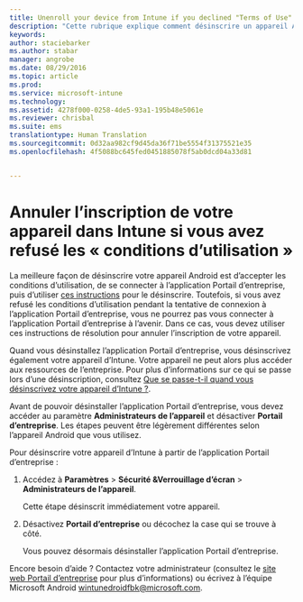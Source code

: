 ```yaml
---
title: Unenroll your device from Intune if you declined "Terms of Use" | Microsoft Intune
description: "Cette rubrique explique comment désinscrire un appareil Android d’Intune si vous avez refusé les conditions d’utilisation et que vous ne pouvez pas vous connecter à l’application Portail d’entreprise"
keywords: 
author: staciebarker
ms.author: stabar
manager: angrobe
ms.date: 08/29/2016
ms.topic: article
ms.prod: 
ms.service: microsoft-intune
ms.technology: 
ms.assetid: 4278f000-0258-4de5-93a1-195b48e5061e
ms.reviewer: chrisbal
ms.suite: ems
translationtype: Human Translation
ms.sourcegitcommit: 0d32aa982cf9d45da36f71be5554f31375521e35
ms.openlocfilehash: 4f5088bc645fed0451885078f5ab0dcd04a33d81


---
```



# Annuler l’inscription de votre appareil dans Intune si vous avez refusé les « conditions d’utilisation »

La meilleure façon de désinscrire votre appareil Android est d’accepter les conditions d’utilisation, de se connecter à l’application Portail d’entreprise, puis d’utiliser [ces instructions](unenroll-your-device-from-intune-android.md) pour le désinscrire. Toutefois, si vous avez refusé les conditions d’utilisation pendant la tentative de connexion à l’application Portail d’entreprise, vous ne pourrez pas vous connecter à l’application Portail d’entreprise à l’avenir. Dans ce cas, vous devez utiliser ces instructions de résolution pour annuler l’inscription de votre appareil.

Quand vous désinstallez l’application Portail d’entreprise, vous désinscrivez également votre appareil d’Intune. Votre appareil ne peut alors plus accéder aux ressources de l’entreprise. Pour plus d’informations sur ce qui se passe lors d’une désinscription, consultez [Que se passe-t-il quand vous désinscrivez votre appareil d’Intune ?](what-happens-if-you-unenroll-your-device-from-intune-android.md).

Avant de pouvoir désinstaller l’application Portail d’entreprise, vous devez accéder au paramètre **Administrateurs de l’appareil** et désactiver **Portail d’entreprise**. Les étapes peuvent être légèrement différentes selon l’appareil Android que vous utilisez.

Pour désinscrire votre appareil d’Intune à partir de l’application Portail d’entreprise :

1.  Accédez à **Paramètres** &gt; **Sécurité &amp;Verrouillage d’écran** &gt; **Administrateurs de l’appareil**.

    Cette étape désinscrit immédiatement votre appareil.

2.  Désactivez **Portail d’entreprise** ou décochez la case qui se trouve à côté.

    Vous pouvez désormais désinstaller l’application Portail d’entreprise.

Encore besoin d’aide ? Contactez votre administrateur (consultez le [site web Portail d’entreprise](http://portal.manage.microsoft.com) pour plus d’informations) ou écrivez à l’équipe Microsoft Android wintunedroidfbk@microsoft.com.



<!--HONumber=Oct16_HO2-->


